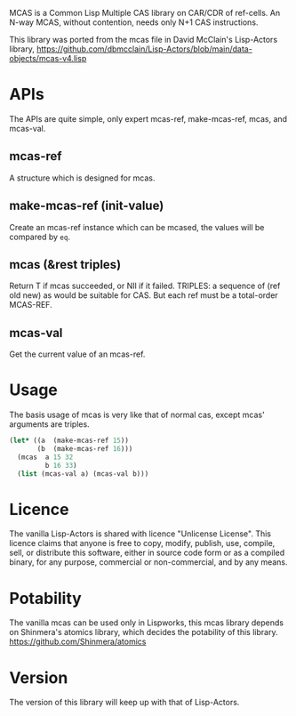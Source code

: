 MCAS is a Common Lisp Multiple CAS library on CAR/CDR of ref-cells.
An N-way MCAS, without contention, needs only N+1 CAS instructions.

This library was ported from the mcas file in David McClain's Lisp-Actors library,
<https://github.com/dbmcclain/Lisp-Actors/blob/main/data-objects/mcas-v4.lisp>

# APIs
The APIs are quite simple, only expert mcas-ref, make-mcas-ref, mcas, and mcas-val.

## mcas-ref
A structure which is designed for mcas.

## make-mcas-ref (init-value)
Create an mcas-ref instance which can be mcased, the values will be compared by `eq`.

## mcas (&rest triples)
Return T if mcas succeeded, or NIl if it failed.
TRIPLES: a sequence of (ref old new) as would be suitable for CAS. But each ref must be a total-order MCAS-REF.

## mcas-val
Get the current value of an mcas-ref.

# Usage
The basis usage of mcas is very like that of normal cas, except mcas' arguments are triples.
```commonlisp
(let* ((a  (make-mcas-ref 15))
       (b  (make-mcas-ref 16)))
  (mcas  a 15 32
         b 16 33)
  (list (mcas-val a) (mcas-val b)))
```

# Licence
The vanilla Lisp-Actors is shared with licence "Unlicense License".
This licence claims that anyone is free to copy, modify, publish, use, compile,
sell, or distribute this software, either in source code form or as a compiled
binary, for any purpose, commercial or non-commercial, and by any means.

# Potability
The vanilla mcas can be used only in Lispworks,
this mcas library depends on Shinmera's atomics library,
which decides the potability of this library.
https://github.com/Shinmera/atomics

# Version
The version of this library will keep up with that of Lisp-Actors.
